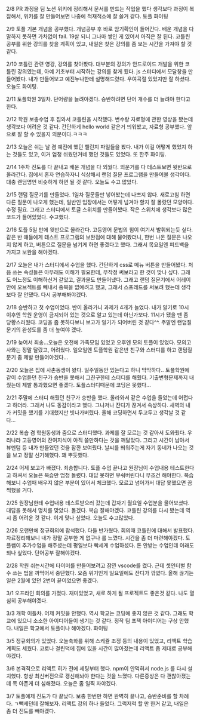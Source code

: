 <!-- 2/8 보고 -->
2/8
PR 과정을 팀 노션 위키에 정리해서 문서를 만드는 작업을 했다
생각보다 과정이 복잡해서, 위키를 잘 만들어보면 나중에 적재적소에 잘 쓸거 같다.
토플 화이팅

<!-- 2/9 보고 -->
2/9
토플 기본 개념을 공부했다. 개념공부 후 바로 암기확인이 들어간다.
배운 개념을 다 말하지 못하면 가차없이 fail. 19살 되니 그나마 쌓인 게 있어서 아직은 잘 된다.
코틀린 공부를 위한 강의를 찾을 계획이 있고, 내일은 찾은 강의를 좀 보는 시간을 가져야 할 것 같다.

<!-- 2/10 보고 -->
2/10
코틀린 관련 영강, 강의를 찾아봤다. 대부분의 강의가 안드로이드 개발을 위한
코틀린 강의였는데, 아예 기초부터 시작하는 강의를 찾게 됬다. 
js 스터디에서 모달창을 만들어봤다. 내가 만들어보고 예진누나한테 설명해드렸다. 
우여곡절 있었지만 잘 하셨다. 오늘도 화이팅. 

<!-- 2/11 보고 -->
2/11
토플학원 3일차. 단어량을 늘려야겠다. 승반하려면 단어 개수를 더 늘려야 한다고 한다.

<!-- 2/12 보고 -->
2/12
학원 보충수업 후 집와서 코틀린을 시작했다. 변수랑 자료형에 관한 영상을 봤는데 생각보다 어려운 것 같다.
간단하게 hello world 같은거 띄워봤고, 자료형 공부했다. 앞으로 잘 할 수 있을지 의문이다.ㅋㅋㅋ

<!-- 2/13 보고 -->
2/13
오늘은 쉬는 날 겸 예전에 했던 챌린지 파일들을 봤다. 내가 이걸 어떻게 했었지 하는 것들도 있고, 
이거 엄청 쉬웠던거네 했던 것들도 있었다. 또 한주 화이팅.

<!-- 2/14 보고 -->
2/14
1주차 진도를 다 끝내고 배운 개념을 다 외웠다. 외운거를 다 테스트보면 윗반으로 올라간다.
집에서 혼자 연습하자니 식상해서 랜덤 질문 프로그램을 만들어볼 생각이다. 
대충 랜덤명언 비슷하게 하면 될 것 같다. 오늘도 수고 많았다.

<!-- 2/15 보고 -->
2/15
랜덤 질문기를 만들었다. 1일차 질문들만 넣어봤는데 나쁘지 않다. 새로고침 하면 다른 질문이 나오게 했는데, 일반인 입장에서는 어떻게 넘겨야 할지 잘 몰랐던 모양이다. 수정 필요. 그래고 스터디에서 토글 스위치를 만들어봤다. 작은 스위치에 생각보다 많은 코드가 들어있었다. 수고했다.

<!-- 2/16 보고 -->
2/16
토플 5일 만에 윗반으로 올라간다. 고등영어 문법의 힘이 여기서 발휘되는듯 싶다. 같은 반 애들에게 테스트 프로그램의 보완점에 대해 물어봤더니, 
한번 나온 질문은 나오지 않게 하고, 버튼으로 질문을 넘기게 하면 좋겠다고 했다. 그래서 목요일엔 피드백을 가지고 보완을 해야겠다.

<!-- 2/17 보고 -->
2/17
오늘은 내가 스터디에서 수업을 했다. 간단하게 css로 메뉴 버튼을 만들어봤다. 처음 쓰는 속성들은 아무래도 이해가 필요한데, 무작정 써보라고 한 것이 맞나 싶다.
그래도 어느정도 이해하신거 같았고, 결과물도 만들어냈다. 그래고 랜덤 질문기에서 어레이 안에 오브젝트를 빼내서 중복을 없애려고 했고, 그래서 스프레드를 써보려
했는데 생각보다 잘 안됐다. 다시 공부해봐야겠다.

<!-- 2/18 보고 -->
2/18
승반하고 첫 수업이었다. 반이 올라가니 과제가 4개가 늘었다. 내가 알기로 10시 이후엔 학원 운영이 금지되어 있는 것으로 알고 있는데 아닌가보다. 11시가 됐을 땐 좀 당황스러웠다. 코딩을 좀 못하다보니 보고가 일기가 되어버린 것 같다^^. 주말엔 랜덤질문기의 완성도를 좀 더 높여야 겠다.

<!-- 2/19 보고 -->
2/19
늦어서 죄송...오늘은 오전에 가족모임 있었고 오후엔 모의 토플이 있었다. 모의고사와는 정말 달랐고, 어려웠다. 일요일엔 토플학원 같은반 친구와 스터디를 하고 랜덤질문기 좀 제발 만들어야겠다...

<!-- 2/20 보고 -->
2/20
오늘은 집에 사촌동생이 왔다. 일주일동안 있는다고 하니 막막하다..
토플학원에 같이 수업듣던 친구가 승반을 못해서 그친구한테 스터디를 해줬다. 기출변형문제까지 내줬는데 제발 통과했으면 좋겠다.
토플스터디때문에 코딩은 못했다...

<!-- 2/21 보고 -->
2/21
주말에 스터디 해줬던 친구가 승반을 했다. 올라와서 같은 수업을 들었는데 어렵다고 하더라. 그래서 나도 동감이라고 했다.
그나저나 잔디가 끊겨서 속상하다. 새벽의 내가 커밋을 했기를 기대했지만 빗나가버렸다. 올해 코딩하면서 두고두고 생각날 것 같다...

<!-- 2/22 보고 -->
2/22
복습 겸 학원동생과 줌으로 스터디했다. 과제를 잘 모르는 것 같아서 도와줬다. 우리나라 고등영어의 잔여지식이 아직 쓸만하다는 것을 깨달았다.
그리고 시간이 남아서 뷰멘텀 등 내가 만들었던 것을 잠깐 보여줬다. 날씨를 띄워주는게 자기 동네가 나오는 것을 보고 정말 신기해했다. 꽤 뿌듯했다.

<!-- 2/24 보고 -->
2/24
어제 보고가 빠졌다. 죄송합니다.
토플 수업 끝나고 원장님이 수업내용 테스트한다고 하셔서 오늘은 복습만 엄청 돌렸다. 대답 못하면 부숴버린다니 무조건 해야한다.
복습해보니 수업때 배우지 않은 부분이 있어서 체크했다. 모르고 넘어가서 대답 못했으면 끔찍했을 거다.

<!-- 2/25 보고 -->
2/25
원장님한테 수업내용 테스트받으러 갔는데 갑자기 월요일 수업분을 물어보셨다. 대답을 못해서 명치를 맞았다. 돌겠다. 복습 잘해야겠다.
코틀린 강의를 다시 봤는데 역시 좀 어려운 것 같다. 이게 맞나 싶었다. 오늘도 수고많았다.

<!-- 2/26 보고 -->
2/26
오랜만에 정규회의에 참석했다. 다들 반가웠다.
회의때 코틀린에 대해서 발표했다. 자료정리해보니 내가 정말 공부한 게 없구나 를 느꼈다. 시간을 좀 더 마련해야겠다.
토플쌤이 추가수업을 해주셨는데 평일보다 빡세게 수업하셨다. 돈 안받는 수업인데 이래도 되나 싶었다. 단어공부 잘해야겠다.

<!-- 2/28 보고 -->
2/28
학원 쉬는시간에 타이머를 만들어보려고 잠깐 vscode를 켰다. 근데 셋인터벌 함수 쓰는 법을 까먹어서 중단했다. 요즘 위기인게 일요일에도 잔디가 깎였다. 
올해 끊기는 일은 2월에 있던 2번이 끝이었으면 좋겠다.

<!-- 3/1 보고 -->
3/1
오프라인 회의를 가졌다. 재미있었고, 새로 하게 될 프로젝트도 좋은것 같다. 나도 열심히 공부해야겠다.

<!-- 3/3 보고 -->
3/3
개학 이틀차. 어제 커밋을 안했다. 역시 학교는 코딩에 좋지 않은 것 같다. 그래도 학교에 있으니 소소한 아이디어들이 생기는 것 같다. 
정작 팀 프젝 아이디어는 구상 안했다. 내일은 학교에서 토플이나 해야겠다. 화이팅

<!-- 3/5 보고 -->
3/5
정규회의가 있었다. 오늘축화를 위해 스케쥴 조정 등의 내용이 있었고, 리액트 학습 계획도 세웠다. 코로나 걸린덕에 집에 있을 시간이 많아졌는데
리액트 좀 제대로 공부해야겠다. 

<!-- 3/6 보고 -->
3/6
본격적으로 리액트 히가 전에 세팅부터 했다. npm이 안먹혀서 node.js 를 다시 설치했다. 항상 최신버전으로 갱신해놔야 한다는 것을 느꼈다.
다른증상은 다 괜찮아졌는데 목 아픈게 더 심해졌다. 오늘은 좀 일찍 자야겠다.

<!-- 3/7 보고 -->
3/7
토플예제 진도가 다 끝났다. 보충 한번만 하면 완벽히 끝나고, 승반준비를 할 차례다. ㄱ빽세던데 잘해보자.
리액트 강의 하나 들었다. 그럭저럭 할 만 한거 같고, 내일은 좀 더 진도를 빼야겠다.